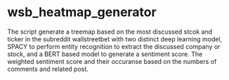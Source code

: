 # wsb_heatmap_generator
The script generate a treemap based on the most discussed stcok and ticker in the subreddit wallstreetbet with two distinct deep learning model, SPACY to perform entity recognition to extract the discussed company or stock, and a BERT based model to generate a sentiment score. The weighted sentiment score and their occuranse based on the numbers of comments and related post.
